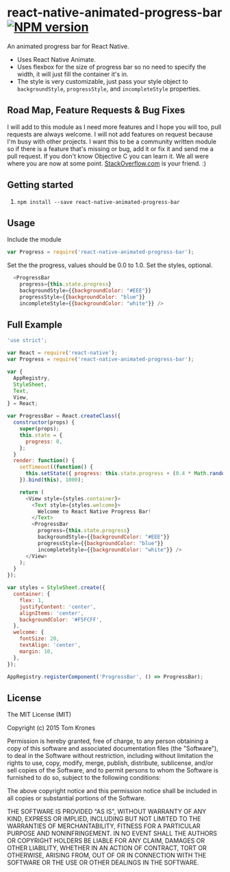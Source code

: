 # react-native-animated-progress-bar  [![NPM version](https://img.shields.io/npm/v/react-native-animated-progress-bar.svg?style=flat-square)](https://www.npmjs.com/package/react-native-animated-progress-bar)

An animated progress bar for React Native.

* Uses React Native Animate.
* Uses flexbox for the size of progress bar so no need to specify the width, it will just fill the container it's in.
* The style is very customizable, just pass your style object to `backgroundStyle`, `progressStyle`, and `incompleteStyle` properties.

## Road Map, Feature Requests & Bug Fixes

I will add to this module as I need more features and I hope you will too, pull requests are always welcome.  I will not add features on request because I'm busy with other projects.  I want this to be a community written module so if there is a feature that's missing or bug, add it or fix it and send me a pull request.  If you don't know Objective C you can learn it.  We all were where you are now at some point.  [StackOverflow.com](http://stackoverflow.com/) is your friend.  :)

## Getting started

1. `npm install --save react-native-animated-progress-bar`

## Usage

Include the module

```javascript
var Progress = require('react-native-animated-progress-bar');
```

Set the the progress, values should be 0.0 to 1.0.
Set the styles, optional.

```javascript
  <ProgressBar
    progress={this.state.progress}
    backgroundStyle={{backgroundColor: "#EEE"}}
    progressStyle={{backgroundColor: "blue"}}
    incompleteStyle={{backgroundColor: "white"}} />
```

## Full Example

```javascript
'use strict';

var React = require('react-native');
var Progress = require('react-native-animated-progress-bar');

var {
  AppRegistry,
  StyleSheet,
  Text,
  View,
} = React;

var ProgressBar = React.createClass({
  constructor(props) {
    super(props);
    this.state = {
      progress: 0,
    };
  }
  render: function() {
    setTimeout((function() {
      this.setState({ progress: this.state.progress + (0.4 * Math.random())});
    }).bind(this), 1000);

    return (
      <View style={styles.container}>
        <Text style={styles.welcome}>
          Welcome to React Native Progress Bar!
        </Text>
        <ProgressBar
          progress={this.state.progress}
          backgroundStyle={{backgroundColor: "#EEE"}}
          progressStyle={{backgroundColor: "blue"}}
          incompleteStyle={{backgroundColor: "white"}} />
      </View>
    );
  }
});

var styles = StyleSheet.create({
  container: {
    flex: 1,
    justifyContent: 'center',
    alignItems: 'center',
    backgroundColor: '#F5FCFF',
  },
  welcome: {
    fontSize: 20,
    textAlign: 'center',
    margin: 10,
  },
});

AppRegistry.registerComponent('ProgressBar', () => ProgressBar);
```

## License

The MIT License (MIT)

Copyright (c) 2015 Tom Krones

Permission is hereby granted, free of charge, to any person obtaining a copy
of this software and associated documentation files (the "Software"), to deal
in the Software without restriction, including without limitation the rights
to use, copy, modify, merge, publish, distribute, sublicense, and/or sell
copies of the Software, and to permit persons to whom the Software is
furnished to do so, subject to the following conditions:

The above copyright notice and this permission notice shall be included in
all copies or substantial portions of the Software.

THE SOFTWARE IS PROVIDED "AS IS", WITHOUT WARRANTY OF ANY KIND, EXPRESS OR
IMPLIED, INCLUDING BUT NOT LIMITED TO THE WARRANTIES OF MERCHANTABILITY,
FITNESS FOR A PARTICULAR PURPOSE AND NONINFRINGEMENT. IN NO EVENT SHALL THE
AUTHORS OR COPYRIGHT HOLDERS BE LIABLE FOR ANY CLAIM, DAMAGES OR OTHER
LIABILITY, WHETHER IN AN ACTION OF CONTRACT, TORT OR OTHERWISE, ARISING FROM,
OUT OF OR IN CONNECTION WITH THE SOFTWARE OR THE USE OR OTHER DEALINGS IN
THE SOFTWARE.
